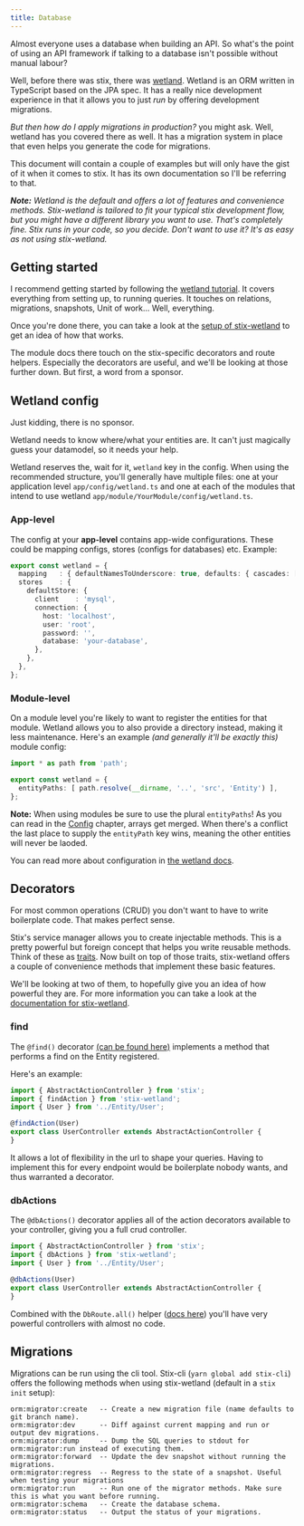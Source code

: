 ```yaml
---
title: Database
---
```


Almost everyone uses a database when building an API. So what's the point of using an API framework if talking to a database isn't possible without manual labour?

Well, before there was stix, there was [wetland](https://wetland.spoonx.org/). Wetland is an ORM written in TypeScript based on the JPA spec. It has a really nice development experience in that it allows you to just _run_ by offering development migrations.

_But then how do I apply migrations in production?_ you might ask. Well, wetland has you covered there as well. It has a migration system in place that even helps you generate the code for migrations.

This document will contain a couple of examples but will only have the gist of it when it comes to stix. It has its own documentation so I'll be referring to that.

_**Note:** Wetland is the default and offers a lot of features and convenience methods. Stix-wetland is tailored to fit your typical stix development flow, but you might have a different library you want to use. That's completely fine. Stix runs in your code, so you decide. Don't want to use it? It's as easy as not using stix-wetland._

## Getting started

I recommend getting started by following the [wetland tutorial](https://wetland.spoonx.org/Tutorial/setting-up.html). It covers everything from setting up, to running queries. It touches on relations, migrations, snapshots, Unit of work... Well, everything.

Once you're done there, you can take a look at the [setup of stix-wetland](https://stix.netlify.com/docs/modules/stix-wetland/wetland-setup) to get an idea of how that works.

The module docs there touch on the stix-specific decorators and route helpers. Especially the decorators are useful, and we'll be looking at those further down. But first, a word from a sponsor.

## Wetland config

Just kidding, there is no sponsor.

Wetland needs to know where/what your entities are. It can't just magically guess your datamodel, so it needs your help.

Wetland reserves the, wait for it, `wetland` key in the config. When using the recommended structure, you'll generally have multiple files: one at your application level `app/config/wetland.ts` and one at each of the modules that intend to use wetland `app/module/YourModule/config/wetland.ts`.

### App-level

The config at your **app-level** contains app-wide configurations. These could be mapping configs, stores (configs for databases) etc. Example:

```ts
export const wetland = {
  mapping   : { defaultNamesToUnderscore: true, defaults: { cascades: [ 'persist' ] } },
  stores    : {
    defaultStore: {
      client    : 'mysql',
      connection: {
        host: 'localhost',
        user: 'root',
        password: '',
        database: 'your-database',
      },
    },
  },
};
```

### Module-level

On a module level you're likely to want to register the entities for that module. Wetland allows you to also provide a directory instead, making it less maintenance. Here's an example _(and generally it'll be exactly this)_ module config:

```ts
import * as path from 'path';

export const wetland = {
  entityPaths: [ path.resolve(__dirname, '..', 'src', 'Entity') ],
};
```

**Note:** When using modules be sure to use the plural `entityPaths`! As you can read in the [Config](./config) chapter, arrays get merged. When there's a conflict the last place to supply the `entityPath` key wins, meaning the other entities will never be laoded.

You can read more about configuration in [the wetland docs](https://wetland.spoonx.org/configuration.html).

## Decorators

For most common operations (CRUD) you don't want to have to write boilerplate code. That makes perfect sense. 

Stix's service manager allows you to create injectable methods. This is a pretty powerful but foreign concept that helps you write reusable methods. Think of these as [traits](https://en.wikipedia.org/wiki/Trait_(computer_programming)). Now built on top of those traits, stix-wetland offers a couple of convenience methods that implement these basic features.

We'll be looking at two of them, to hopefully give you an idea of how powerful they are. For more information you can take a look at the [documentation for stix-wetland](../modules/stix-wetland/decorators).

### find

The `@find()` decorator [(can be found here)](../modules/stix-wetland/wetland-decorators#findactionentity) implements a method that performs a find on the Entity registered.

Here's an example:

```ts
import { AbstractActionController } from 'stix';
import { findAction } from 'stix-wetland';
import { User } from '../Entity/User';

@findAction(User)
export class UserController extends AbstractActionController {
}
```

It allows a lot of flexibility in the url to shape your queries. Having to implement this for every endpoint would be boilerplate nobody wants, and thus warranted a decorator.

### dbActions

The `@dbActions()` decorator applies all of the action decorators available to your controller, giving you a full crud controller.

```ts
import { AbstractActionController } from 'stix';
import { dbActions } from 'stix-wetland';
import { User } from '../Entity/User';

@dbActions(User)
export class UserController extends AbstractActionController {
}
```

Combined with the `DbRoute.all()` helper ([docs here](../modules/stix-wetland/wetland-db-route#dbroutedestroy)) you'll have very powerful controllers with almost no code.

## Migrations

Migrations can be run using the cli tool. Stix-cli (`yarn global add stix-cli`) offers the following methods when using stix-wetland (default in a `stix init` setup):

```
orm:migrator:create   -- Create a new migration file (name defaults to git branch name).
orm:migrator:dev      -- Diff against current mapping and run or output dev migrations.
orm:migrator:dump     -- Dump the SQL queries to stdout for orm:migrator:run instead of executing them.
orm:migrator:forward  -- Update the dev snapshot without running the migrations.
orm:migrator:regress  -- Regress to the state of a snapshot. Useful when testing your migrations
orm:migrator:run      -- Run one of the migrator methods. Make sure this is what you want before running.
orm:migrator:schema   -- Create the database schema.
orm:migrator:status   -- Output the status of your migrations.
```
